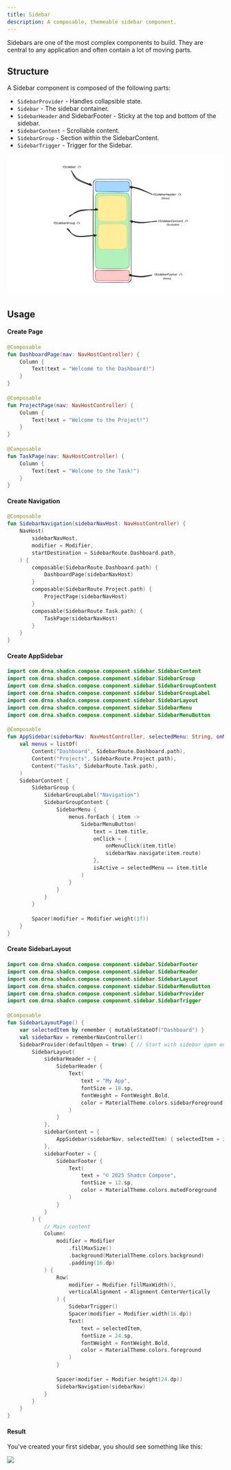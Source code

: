 ```yaml
---
title: Sidebar
description: A composable, themeable sidebar component.
---
```


<DocsPage
    :title="frontmatter.title"
    :description="frontmatter.description"
    path="views/components/Sidebar.md">

Sidebars are one of the most complex components to build. They are central to any application and often contain a lot of moving parts.

## Structure

A Sidebar component is composed of the following parts:

- `SidebarProvider` - Handles collapsible state.
- `Sidebar` - The sidebar container.
- `SidebarHeader` and SidebarFooter - Sticky at the top and bottom of the sidebar.
- `SidebarContent` - Scrollable content.
- `SidebarGroup` - Section within the SidebarContent.
- `SidebarTrigger` - Trigger for the Sidebar.

<img src="/src/assets/components/sidebar/sidebar-structure.webp" alt="sidebar-structure"/>

## Usage

<Steps>

#### Create Page

<CodeWithFilename filename="Page.kt">

```kotlin
@Composable
fun DashboardPage(nav: NavHostController) {
    Column {
        Text(text = "Welcome to the Dashboard!")
    }
}

@Composable
fun ProjectPage(nav: NavHostController) {
    Column {
        Text(text = "Welcome to the Project!")
    }
}

@Composable
fun TaskPage(nav: NavHostController) {
    Column {
        Text(text = "Welcome to the Task!")
    }
}
```

</CodeWithFilename>

#### Create Navigation

<CodeWithFilename filename="SidebarNavigation.kt">

```kotlin
@Composable
fun SidebarNavigation(sidebarNavHost: NavHostController) {
    NavHost(
        sidebarNavHost,
        modifier = Modifier,
        startDestination = SidebarRoute.Dashboard.path,
    ) {
        composable(SidebarRoute.Dashboard.path) {
            DashboardPage(sidebarNavHost)
        }
        composable(SidebarRoute.Project.path) {
            ProjectPage(sidebarNavHost)
        }
        composable(SidebarRoute.Task.path) {
            TaskPage(sidebarNavHost)
        }
    }
}
```

</CodeWithFilename>

#### Create AppSidebar

<CodeWithFilename filename="AppSidebar.kt">

```kotlin
import com.drna.shadcn.compose.component.sidebar.SidebarContent
import com.drna.shadcn.compose.component.sidebar.SidebarGroup
import com.drna.shadcn.compose.component.sidebar.SidebarGroupContent
import com.drna.shadcn.compose.component.sidebar.SidebarGroupLabel
import com.drna.shadcn.compose.component.sidebar.SidebarLayout
import com.drna.shadcn.compose.component.sidebar.SidebarMenu
import com.drna.shadcn.compose.component.sidebar.SidebarMenuButton

@Composable
fun AppSidebar(sidebarNav: NavHostController, selectedMenu: String, onMenuClick: (String) -> Unit) {
    val menus = listOf(
        Content("Dashboard", SidebarRoute.Dashboard.path),
        Content("Projects", SidebarRoute.Project.path),
        Content("Tasks", SidebarRoute.Task.path),
    )
    SidebarContent {
        SidebarGroup {
            SidebarGroupLabel("Navigation")
            SidebarGroupContent {
                SidebarMenu {
                    menus.forEach { item ->
                        SidebarMenuButton(
                            text = item.title,
                            onClick = {
                                onMenuClick(item.title)
                                sidebarNav.navigate(item.route)
                            },
                            isActive = selectedMenu == item.title
                        )
                    }
                }
            }
        }

        Spacer(modifier = Modifier.weight(1f))
    }
}
```

</CodeWithFilename>

#### Create SidebarLayout

<CodeWithFilename filename="Layout.kt">

```kotlin
import com.drna.shadcn.compose.component.sidebar.SidebarFooter
import com.drna.shadcn.compose.component.sidebar.SidebarHeader
import com.drna.shadcn.compose.component.sidebar.SidebarLayout
import com.drna.shadcn.compose.component.sidebar.SidebarMenuButton
import com.drna.shadcn.compose.component.sidebar.SidebarProvider
import com.drna.shadcn.compose.component.sidebar.SidebarTrigger

@Composable
fun SidebarLayoutPage() {
    var selectedItem by remember { mutableStateOf("Dashboard") }
    val sidebarNav = rememberNavController()
    SidebarProvider(defaultOpen = true) { // Start with sidebar open on desktop
        SidebarLayout(
            sidebarHeader = {
                SidebarHeader {
                    Text(
                        text = "My App",
                        fontSize = 18.sp,
                        fontWeight = FontWeight.Bold,
                        color = MaterialTheme.colors.sidebarForeground
                    )
                }
            },
            sidebarContent = {
                AppSidebar(sidebarNav, selectedItem) { selectedItem = it }
            },
            sidebarFooter = {
                SidebarFooter {
                    Text(
                        text = "© 2025 Shadcn Compose",
                        fontSize = 12.sp,
                        color = MaterialTheme.colors.mutedForeground
                    )
                }
            }
        ) {
            // Main content
            Column(
                modifier = Modifier
                    .fillMaxSize()
                    .background(MaterialTheme.colors.background)
                    .padding(16.dp)
            ) {
                Row(
                    modifier = Modifier.fillMaxWidth(),
                    verticalAlignment = Alignment.CenterVertically
                ) {
                    SidebarTrigger()
                    Spacer(modifier = Modifier.width(16.dp))
                    Text(
                        text = selectedItem,
                        fontSize = 24.sp,
                        fontWeight = FontWeight.Bold,
                        color = MaterialTheme.colors.foreground
                    )
                }

                Spacer(modifier = Modifier.height(24.dp))
                SidebarNavigation(sidebarNav)
            }
        }
    }
}
```

</CodeWithFilename>

#### Result
You've created your first sidebar, you should see something like this:

<img src="/src/assets/components/sidebar/default.gif"/>

</Steps>

</DocsPage>
